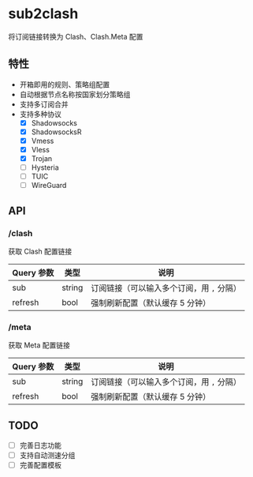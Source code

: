 # sub2clash

将订阅链接转换为 Clash、Clash.Meta 配置

## 特性

- 开箱即用的规则、策略组配置
- 自动根据节点名称按国家划分策略组
- 支持多订阅合并
- 支持多种协议
    -   [x] Shadowsocks
    -   [x] ShadowsocksR
    -   [x] Vmess
    -   [x] Vless
    -   [x] Trojan
    -   [ ] Hysteria
    -   [ ] TUIC
    -   [ ] WireGuard

## API

### /clash

获取 Clash 配置链接

| Query 参数 | 类型     | 说明                      |
|----------|--------|-------------------------|
| sub      | string | 订阅链接（可以输入多个订阅，用 `,` 分隔） |
| refresh  | bool   | 强制刷新配置（默认缓存 5 分钟）       |

### /meta

获取 Meta 配置链接

| Query 参数 | 类型     | 说明                      |
|----------|--------|-------------------------|
| sub      | string | 订阅链接（可以输入多个订阅，用 `,` 分隔） |
| refresh  | bool   | 强制刷新配置（默认缓存 5 分钟）       |

## TODO

- [ ] 完善日志功能
- [ ] 支持自动测速分组
- [ ] 完善配置模板

